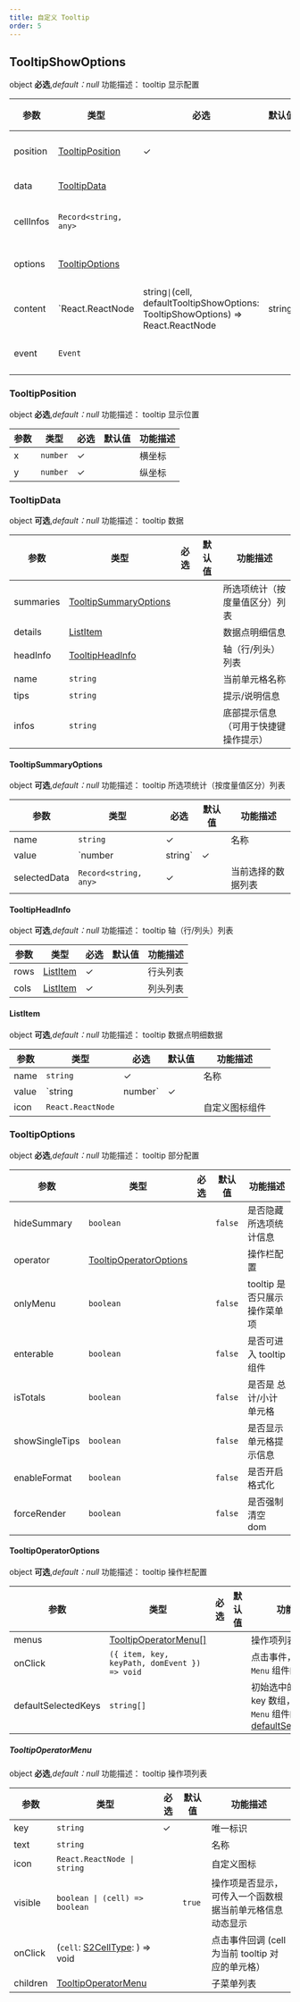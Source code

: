 ```yaml
---
title: 自定义 Tooltip
order: 5
---
```


## TooltipShowOptions

object **必选**,_default：null_ 功能描述： tooltip 显示配置

| 参数      | 类型      | 必选  | 默认值 | 功能描述            |
| --------- | ------- | ------ | ------ | ------------------- |
| position  | [TooltipPosition](#tooltipposition)       |   ✓   |        | tooltip 显示位置    |
| data      | [TooltipData](#tooltipdata)      |       |        | tooltip 数据        |
| cellInfos | `Record<string, any>`        |       |        | 单元格信息          |
| options   | [TooltipOptions](#tooltipoptions)    |       |        | tooltip 部分配置    |
| content   | `React.ReactNode | string` \| `(cell, defaultTooltipShowOptions: TooltipShowOptions) => React.ReactNode | string` |       |        | 自定义 tooltip 内容 |
| event     | `Event`  |       |        | 当前事件 Event      |

### TooltipPosition

object **必选**,_default：null_ 功能描述： tooltip 显示位置

| 参数 | 类型     | 必选  | 默认值 | 功能描述 |
| ---- | -------- | ------ | ------ | -------- |
| x    | `number` |   ✓   |        | 横坐标   |
| y    | `number` |   ✓   |        | 纵坐标   |

### TooltipData

object **可选**,_default：null_ 功能描述： tooltip 数据

| 参数      | 类型                                            | 必选  | 默认值 | 功能描述                             |
| --------- | ----------------------------------------------- | ------ | ------ | ------------------------------------ |
| summaries | [TooltipSummaryOptions](#tooltipsummaryoptions) |       |        | 所选项统计（按度量值区分）列表       |
| details   | [ListItem](#listitem)                           |       |        | 数据点明细信息                       |
| headInfo  | [TooltipHeadInfo](#tooltipheadinfo)             |       |        | 轴（行/列头）列表                    |
| name      | `string`                                        |       |        | 当前单元格名称                       |
| tips      | `string`                                        |       |        | 提示/说明信息                        |
| infos     | `string`                                        |       |        | 底部提示信息（可用于快捷键操作提示） |

#### TooltipSummaryOptions

object **可选**,_default：null_ 功能描述： tooltip 所选项统计（按度量值区分）列表

| 参数         | 类型                  | 必选  | 默认值 | 功能描述           |
| ------------ | --------------------- | ------ | ------ | ------------------ |
| name         | `string`              |   ✓   |        | 名称               |
| value        | `number | string`     |   ✓   |        | 值                 |
| selectedData | `Record<string, any>` |   ✓   |        | 当前选择的数据列表 |

#### TooltipHeadInfo

object **可选**,_default：null_ 功能描述： tooltip 轴（行/列头）列表

| 参数 | 类型                  | 必选  | 默认值 | 功能描述 |
| ---- | --------------------- | ------ | ------ | -------- |
| rows | [ListItem](#listitem) |   ✓   |        | 行头列表 |
| cols | [ListItem](#listitem) |   ✓   |        | 列头列表 |

#### ListItem

object **可选**,_default：null_ 功能描述： tooltip 数据点明细数据

| 参数  | 类型              | 必选  | 默认值 | 功能描述       |
| ----- | ----------------- | ------ | ------ | -------------- |
| name  | `string`          |   ✓   |        | 名称           |
| value | `string | number` |   ✓   |        | 值             |
| icon  | `React.ReactNode` |       |        | 自定义图标组件 |

### TooltipOptions

object **必选**,_default：null_ 功能描述： tooltip 部分配置

| 参数           | 类型                                              | 必选  | 默认值 | 功能描述                     |
| -------------- | ------------------------------------------------- | ------ | ------ | ---------------------------- |
| hideSummary    | `boolean`                                         |       |     `false`    | 是否隐藏所选项统计信息       |
| operator       | [TooltipOperatorOptions](#tooltipoperatoroptions) |       |        | 操作栏配置                   |
| onlyMenu       | `boolean`                                         |       |      `false`   | tooltip 是否只展示操作菜单项 |
| enterable      | `boolean`                                         |       |      `false`   | 是否可进入 tooltip 组件      |
| isTotals       | `boolean`                                         |       |      `false`   | 是否是 总计/小计 单元格      |
| showSingleTips | `boolean`                                         |       |     `false`    | 是否显示单元格提示信息       |
| enableFormat | `boolean`                                         |       |     `false`    | 是否开启格式化       |
| forceRender | `boolean`                                         |       |    `false`    | 是否强制清空 dom       |

#### TooltipOperatorOptions

object **可选**,_default：null_ 功能描述： tooltip 操作栏配置

| 参数    | 类型                                         | 必选  | 默认值 | 功能描述                                                                                   |
| ------- | -------------------------------------------- | ------ | ------ | ------------------------------------------------------------------------------------------ |
| menus   | [TooltipOperatorMenu[]](#tooltipoperatormenu)  |     |        | 操作项列表  |
| onClick | `({ item, key, keyPath, domEvent }) => void` |      |        | 点击事件，透传 `antd` `Menu` 组件的 [onClick](https://ant.design/components/menu-cn/#Menu) |
| defaultSelectedKeys   | `string[]`  |     |        | 初始选中的菜单项 key 数组，透传 `antd` `Menu` 组件的 [defaultSelectedKeys](https://ant.design/components/menu-cn/#Menu)  |

##### TooltipOperatorMenu

object **必选**,_default：null_ 功能描述： tooltip 操作项列表

| 参数     | 类型                                        | 必选  | 默认值 | 功能描述       |
| -------- | ------------------------------------------- | ------ | ------ | -------------- |
| key      | `string`                                    |   ✓   |        | 唯一标识       |
| text     | `string`   |       |        | 名称           |
| icon     | `React.ReactNode \| string`   |       |        | 自定义图标     |
| visible  | `boolean \| (cell) => boolean`                           |      |   `true`      | 操作项是否显示，可传入一个函数根据当前单元格信息动态显示     |
| onClick  | (`cell`: [S2CellType](/docs/api/basic-class/base-cell): ) => void                           |       |        | 点击事件回调  (cell 为当前 tooltip 对应的单元格）   |
| children | [TooltipOperatorMenu](#tooltipoperatormenu) |       |        | 子菜单列表     |
